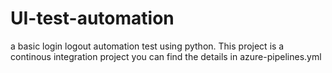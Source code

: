 # UI-test-automation
a basic login logout automation test using python.
This project is a continous integration project you can find the details in azure-pipelines.yml
